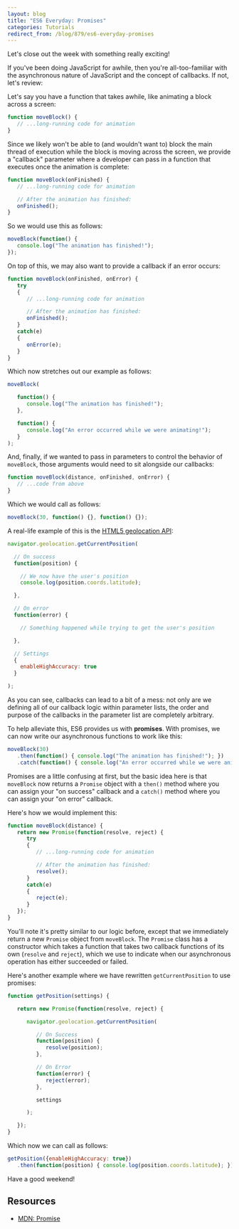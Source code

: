 ```yaml
---
layout: blog
title: "ES6 Everyday: Promises"
categories: Tutorials
redirect_from: /blog/879/es6-everyday-promises
---
```


Let's close out the week with something really exciting!

If you've been doing JavaScript for awhile, then you're all-too-familiar with the asynchronous nature of JavaScript and the concept of callbacks. If not, let's review:

Let's say you have a function that takes awhile, like animating a block across a screen:

```javascript
function moveBlock() {
   // ...long-running code for animation
}
```

Since we likely won't be able to (and wouldn't want to) block the main thread of execution while the block is moving across the screen, we provide a "callback" parameter where a developer can pass in a function that executes once the animation is complete:

```javascript
function moveBlock(onFinished) {
   // ...long-running code for animation

   // After the animation has finished:
   onFinished();
}
```

So we would use this as follows:

```javascript
moveBlock(function() {
   console.log("The animation has finished!");
});
```

On top of this, we may also want to provide a callback if an error occurs:

```javascript
function moveBlock(onFinished, onError) {
   try
   {
      // ...long-running code for animation

      // After the animation has finished:
      onFinished();
   }
   catch(e)
   {
      onError(e);
   }
}
```

Which now stretches out our example as follows:

```javascript
moveBlock(

   function() {
      console.log("The animation has finished!");
   },

   function() {
      console.log("An error occurred while we were animating!");
   }
);
```

And, finally, if we wanted to pass in parameters to control the behavior of `moveBlock`, those arguments would need to sit alongside our callbacks:

```javascript
function moveBlock(distance, onFinished, onError) {
   // ...code from above
}
```

Which we would call as follows:

```javascript
moveBlock(30, function() {}, function() {});
```

A real-life example of this is the [HTML5 geolocation API](https://developer.mozilla.org/en-US/docs/Web/API/Geolocation/Using_geolocation):

```javascript
navigator.geolocation.getCurrentPosition(

  // On success
  function(position) {

    // We now have the user's position
    console.log(position.coords.latitude);

  },

  // On error
  function(error) {

    // Something happened while trying to get the user's position

  },

  // Settings
  {
    enableHighAccuracy: true
  }

);
```

As you can see, callbacks can lead to a bit of a mess: not only are we defining all of our callback logic within parameter lists, the order and purpose of the callbacks in the parameter list are completely arbitrary.

To help alleviate this, ES6 provides us with **promises**. With promises, we can now write our asynchronous functions to work like this:

```javascript
moveBlock(30)
   .then(function() { console.log("The animation has finished!"); })
   .catch(function() { console.log("An error occurred while we were animating!"); });
```

Promises are a little confusing at first, but the basic idea here is that `moveBlock` now returns a `Promise` object with a `then()` method where you can assign your "on success" callback and a `catch()` method where you can assign your "on error" callback.

Here's how we would implement this:

```javascript
function moveBlock(distance) {
   return new Promise(function(resolve, reject) {
      try
      {
         // ...long-running code for animation

         // After the animation has finished:
         resolve();
      }
      catch(e)
      {
         reject(e);
      }
   });
}
```

You'll note it's pretty similar to our logic before, except that we immediately return a new `Promise` object from `moveBlock`. The `Promise` class has a constructor which takes a function that takes two callback functions of its own (`resolve` and `reject`), which we use to indicate when our asynchronous operation has either succeeded or failed.

Here's another example where we have rewritten `getCurrentPosition` to use promises:

```javascript
function getPosition(settings) {

   return new Promise(function(resolve, reject) {

      navigator.geolocation.getCurrentPosition(

         // On Success
         function(position) {
            resolve(position);
         },

         // On Error
         function(error) {
            reject(error);
         },

         settings

      );

   });
}
```

Which now we can call as follows:

```javascript
getPosition({enableHighAccuracy: true})
   .then(function(position) { console.log(position.coords.latitude); })
```

Have a good weekend!

## Resources

- [MDN: Promise](https://developer.mozilla.org/en-US/docs/Web/JavaScript/Reference/Global_Objects/Promise)
